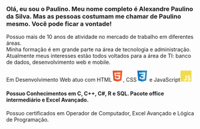 <h3>Olá, eu sou o Paulino. Meu nome completo é Alexandre Paulino da Silva. Mas as pessoas costumam me chamar de Paulino mesmo. 
Você pode ficar a vontade!</h3>
<p>Possuo mais de 10 anos de atividade no mercado de trabalho em diferentes áreas.
<br>
Minha formação é em grande parte na área de tecnologia e administração.
<br>
Atualmente meus interesses estão todos voltados para a área de TI: banco de dados, desenvolvimento web e mobile.</p>
<p>Em Desenvolvimento Web atuo com HTML<img src="https://raw.githubusercontent.com/devicons/devicon/master/icons/html5/html5-original.svg" width="30px">, CSS<img src="https://raw.githubusercontent.com/devicons/devicon/master/icons/css3/css3-original.svg" width="30px"> e JavaScript<img src="https://raw.githubusercontent.com/devicons/devicon/master/icons/javascript/javascript-plain.svg" width="30px"></p>
<h4>Possuo Conhecimentos em C, C++, C#, R e SQL. Pacote office intermediário e Excel Avançado.</h4>
<p>Possuo certificados em Operador de Computador, Excel Avançado e Lógica de Programação.</p>
